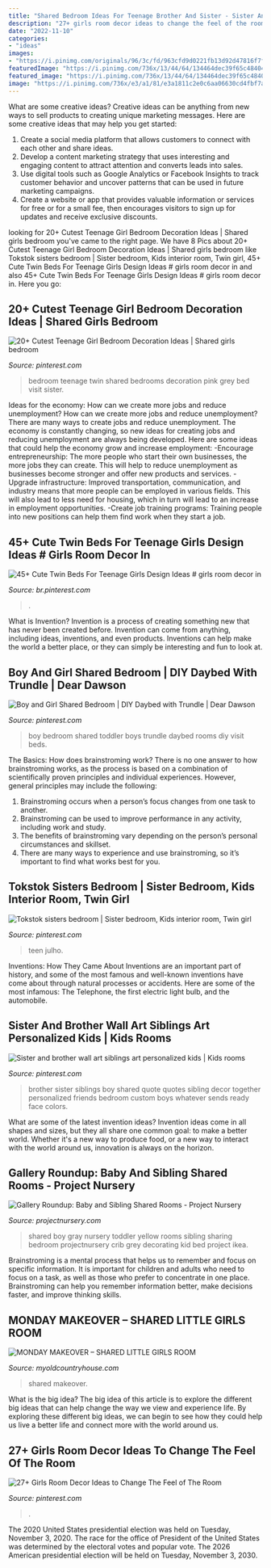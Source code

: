 ```yaml
---
title: "Shared Bedroom Ideas For Teenage Brother And Sister - Sister And Brother Wall Art Siblings Art Personalized Kids"
description: "27+ girls room decor ideas to change the feel of the room"
date: "2022-11-10"
categories:
- "ideas"
images:
- "https://i.pinimg.com/originals/96/3c/fd/963cfd9d0221fb13d92d47816f7fd3d3.jpg"
featuredImage: "https://i.pinimg.com/736x/13/44/64/134464dec39f65c4840424d3b87c9248--toddler-boy-girl-shared-bedroom-ideas-boy-and-girl-room-share.jpg"
featured_image: "https://i.pinimg.com/736x/13/44/64/134464dec39f65c4840424d3b87c9248--toddler-boy-girl-shared-bedroom-ideas-boy-and-girl-room-share.jpg"
image: "https://i.pinimg.com/736x/e3/a1/81/e3a1811c2e0c6aa06630cd4fbf7a1933.jpg"
---
```



What are some creative ideas?
Creative ideas can be anything from new ways to sell products to creating unique marketing messages. Here are some creative ideas that may help you get started: 
1. Create a social media platform that allows customers to connect with each other and share ideas. 
2. Develop a content marketing strategy that uses interesting and engaging content to attract attention and converts leads into sales. 
3. Use digital tools such as Google Analytics or Facebook Insights to track customer behavior and uncover patterns that can be used in future marketing campaigns. 
4. Create a website or app that provides valuable information or services for free or for a small fee, then encourages visitors to sign up for updates and receive exclusive discounts.

	

		
looking for 20+ Cutest Teenage Girl Bedroom Decoration Ideas | Shared girls bedroom you've came to the right page. We have 8 Pics about 20+ Cutest Teenage Girl Bedroom Decoration Ideas | Shared girls bedroom like Tokstok sisters bedroom | Sister bedroom, Kids interior room, Twin girl, 45+ Cute Twin Beds For Teenage Girls Design Ideas # girls room decor in and also 45+ Cute Twin Beds For Teenage Girls Design Ideas # girls room decor in. Here you go:
		
    
## 20+ Cutest Teenage Girl Bedroom Decoration Ideas | Shared Girls Bedroom

<img loading=lazy src="https://i.pinimg.com/originals/82/81/3f/82813faf0e6a6b66055969add7747dc1.jpg" onerror="this.onerror=null;this.src='https://tse3.mm.bing.net/th?id=OIP.v-W97u8jLxnkXVtrJK_oeQHaJQ&amp;pid=15.1';" alt="20+ Cutest Teenage Girl Bedroom Decoration Ideas | Shared girls bedroom">

_Source: pinterest.com_

>bedroom teenage twin shared bedrooms decoration pink grey bed visit sister. 

	

Ideas for the economy: How can we create more jobs and reduce unemployment?
How can we create more jobs and reduce unemployment?
There are many ways to create jobs and reduce unemployment. The economy is constantly changing, so new ideas for creating jobs and reducing unemployment are always being developed. Here are some ideas that could help the economy grow and increase employment: 
-Encourage entrepreneurship: The more people who start their own businesses, the more jobs they can create. This will help to reduce unemployment as businesses become stronger and offer new products and services. 
-Upgrade infrastructure: Improved transportation, communication, and industry means that more people can be employed in various fields. This will also lead to less need for housing, which in turn will lead to an increase in employment opportunities. 
-Create job training programs: Training people into new positions can help them find work when they start a job.

    
## 45+ Cute Twin Beds For Teenage Girls Design Ideas # Girls Room Decor In

<img loading=lazy src="https://i.pinimg.com/736x/e3/a1/81/e3a1811c2e0c6aa06630cd4fbf7a1933.jpg" onerror="this.onerror=null;this.src='https://tse4.mm.bing.net/th?id=OIP.G6J9N6cEe9FFrkbiVTfdvAHaJ7&amp;pid=15.1';" alt="45+ Cute Twin Beds For Teenage Girls Design Ideas # girls room decor in">

_Source: br.pinterest.com_

>. 

	

What is Invention?
Invention is a process of creating something new that has never been created before. Invention can come from anything, including ideas, inventions, and even products. Inventions can help make the world a better place, or they can simply be interesting and fun to look at.

    
## Boy And Girl Shared Bedroom | DIY Daybed With Trundle | Dear Dawson

<img loading=lazy src="https://i.pinimg.com/736x/13/44/64/134464dec39f65c4840424d3b87c9248--toddler-boy-girl-shared-bedroom-ideas-boy-and-girl-room-share.jpg" onerror="this.onerror=null;this.src='https://tse4.mm.bing.net/th?id=OIP.E4ET_vaHVv91QAI0t4N8UQHaJ3&amp;pid=15.1';" alt="Boy and Girl Shared Bedroom | DIY Daybed with Trundle | Dear Dawson">

_Source: pinterest.com_

>boy bedroom shared toddler boys trundle daybed rooms diy visit beds. 

	

The Basics: How does brainstroming work?
There is no one answer to how brainstroming works, as the process is based on a combination of scientifically proven principles and individual experiences. However, general principles may include the following:
1. Brainstroming occurs when a person’s focus changes from one task to another.
2. Brainstroming can be used to improve performance in any activity, including work and study.
3. The benefits of brainstroming vary depending on the person’s personal circumstances and skillset.
4. There are many ways to experience and use brainstroming, so it’s important to find what works best for you.

    
## Tokstok Sisters Bedroom | Sister Bedroom, Kids Interior Room, Twin Girl

<img loading=lazy src="https://i.pinimg.com/736x/1c/a2/00/1ca2000a30aa4186001599c2edd917db--sister-bedroom-girl-bedrooms.jpg" onerror="this.onerror=null;this.src='https://tse4.mm.bing.net/th?id=OIP.YpieqRNdqa5-puLNYM5vWwHaFu&amp;pid=15.1';" alt="Tokstok sisters bedroom | Sister bedroom, Kids interior room, Twin girl">

_Source: pinterest.com_

>teen julho. 

	

Inventions: How They Came About
Inventions are an important part of history, and some of the most famous and well-known inventions have come about through natural processes or accidents. Here are some of the most infamous: The Telephone, the first electric light bulb, and the automobile.

    
## Sister And Brother Wall Art Siblings Art Personalized Kids | Kids Rooms

<img loading=lazy src="https://i.pinimg.com/736x/76/0a/ff/760affa9ad13502c7f7207593fb04020--room-boys-shared-playroom.jpg" onerror="this.onerror=null;this.src='https://tse2.mm.bing.net/th?id=OIP.noa6WolsbWwpGfOSwCSTogHaIi&amp;pid=15.1';" alt="Sister and brother wall art siblings art personalized kids | Kids rooms">

_Source: pinterest.com_

>brother sister siblings boy shared quote quotes sibling decor together personalized friends bedroom custom boys whatever sends ready face colors. 

	

What are some of the latest invention ideas?
Invention ideas come in all shapes and sizes, but they all share one common goal: to make a better world. Whether it's a new way to produce food, or a new way to interact with the world around us, innovation is always on the horizon.

    
## Gallery Roundup: Baby And Sibling Shared Rooms - Project Nursery

<img loading=lazy src="http://projectnursery.com/wp-content/uploads/2013/05/Gray-and-Yellow-Shared-Room.jpg" onerror="this.onerror=null;this.src='https://tse4.mm.bing.net/th?id=OIP.UH3UVt64vTpHef0fq2brCwHaJ5&amp;pid=15.1';" alt="Gallery Roundup: Baby and Sibling Shared Rooms - Project Nursery">

_Source: projectnursery.com_

>shared boy gray nursery toddler yellow rooms sibling sharing bedroom projectnursery crib grey decorating kid bed project ikea. 

	

Brainstroming is a mental process that helps us to remember and focus on specific information. It is important for children and adults who need to focus on a task, as well as those who prefer to concentrate in one place. Brainstroming can help you remember information better, make decisions faster, and improve thinking skills.

    
## MONDAY MAKEOVER – SHARED LITTLE GIRLS ROOM

<img loading=lazy src="https://i1.wp.com/myoldcountryhouse.com/wp-content/uploads/2016/05/IMG_9761-600x900.jpg" onerror="this.onerror=null;this.src='https://tse3.mm.bing.net/th?id=OIP.wve02esnpmXCvnCMZb6qjAHaLH&amp;pid=15.1';" alt="MONDAY MAKEOVER – SHARED LITTLE GIRLS ROOM">

_Source: myoldcountryhouse.com_

>shared makeover. 

	

What is the big idea?
The big idea of this article is to explore the different big ideas that can help change the way we view and experience life. By exploring these different big ideas, we can begin to see how they could help us live a better life and connect more with the world around us.

    
## 27+ Girls Room Decor Ideas To Change The Feel Of The Room

<img loading=lazy src="https://i.pinimg.com/originals/96/3c/fd/963cfd9d0221fb13d92d47816f7fd3d3.jpg" onerror="this.onerror=null;this.src='https://tse2.mm.bing.net/th?id=OIP._xTBAcqpiK7icCVRjsl_2QHaJ3&amp;pid=15.1';" alt="27+ Girls Room Decor Ideas to Change The Feel of The Room">

_Source: pinterest.com_

>. 

	

The 2020 United States presidential election was held on Tuesday, November 3, 2020. The race for the office of President of the United States was determined by the electoral votes and popular vote. The 2026 American presidential election will be held on Tuesday, November 3, 2030.

